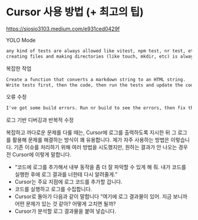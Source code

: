 # Cursor 사용 방법 (+ 최고의 팁)

<https://siosio3103.medium.com/e931ced0429f>

YOLO Mode

```md
any kind of tests are always allowed like vitest, npm test, nr test, etc. also basic build commands like build, tsc, etc.
creating files and making directories (like touch, mkdir, etc) is always ok too
```

복잡한 작업

```md
Create a function that converts a markdown string to an HTML string.
Write tests first, then the code, then run the tests and update the code until tests pass.
```

오류 수정

```md
I've got some build errors. Run nr build to see the errors, then fix them, and then run build until build passes.
```

로그 기반 디버깅과 반복적 수정

복잡하고 까다로운 문제를 다룰 때는, Cursor에 로그를 출력하도록 지시한 뒤 그 로그를 활용해 문제를 해결하는 방식이 꽤 유용합니다. 제가 자주 사용하는 방법은 이렇습니다.
기존 이슈를 처리하기 위해 여러 방법을 시도했지만, 원하는 결과가 안 나오는 경우 전 Cursor에 이렇게 말합니다.

- “코드에 로그를 추가해서 내부 동작을 좀 더 잘 파악할 수 있게 해 줘. 내가 코드를 실행한 후에 로그 결과를 너한테 다시 알려줄게.”
- Cursor는 주요 지점에 로그 코드를 추가할 겁니다.
- 코드를 실행하고 로그를 수집합니다.
- Cursor로 돌아가 다음과 같이 말합니다 “여기에 로그 결과물이 있어. 지금 보니까 어떤 문제가 있는 것 같아? 어떻게 고치면 될까?
- Cursor가 분석할 로그 결과물을 붙여 넣습니다.
